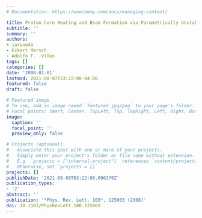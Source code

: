 ```yaml
---
# Documentation: https://wowchemy.com/docs/managing-content/

title: Proton Core Heating and Beam Formation via Parametrically Unstable Alfvén-Cyclotron  Waves
subtitle: ''
summary: ''
authors:
- jaraneda
- Eckart Marsch
- Adolfo F. -Viñas
tags: []
categories: []
date: '2008-01-01'
lastmod: 2021-08-07T23:22:08-04:00
featured: false
draft: false

# Featured image
# To use, add an image named `featured.jpg/png` to your page's folder.
# Focal points: Smart, Center, TopLeft, Top, TopRight, Left, Right, BottomLeft, Bottom, BottomRight.
image:
  caption: ''
  focal_point: ''
  preview_only: false

# Projects (optional).
#   Associate this post with one or more of your projects.
#   Simply enter your project's folder or file name without extension.
#   E.g. `projects = ["internal-project"]` references `content/project/deep-learning/index.md`.
#   Otherwise, set `projects = []`.
projects: []
publishDate: '2021-08-08T03:22:08.096370Z'
publication_types:
- '2'
abstract: ''
publication: '*Phys. Rev. Lett. 100*, 125003 (2008)'
doi: 10.1103/PhysRevLett.100.125003
---
```

